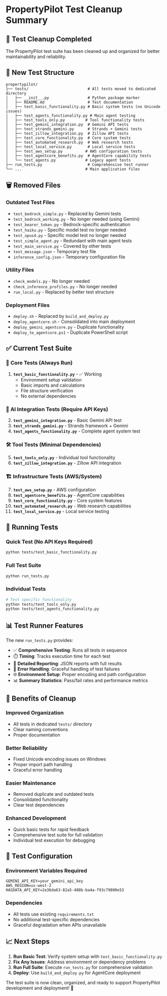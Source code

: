 # PropertyPilot Test Cleanup Summary

## 🧹 Test Cleanup Completed

The PropertyPilot test suite has been cleaned up and organized for better maintainability and reliability.

## 📁 New Test Structure

```
propertypilot/
├── tests/                          # All tests moved to dedicated directory
│   ├── __init__.py                 # Python package marker
│   ├── README.md                   # Test documentation
│   ├── test_basic_functionality.py # Basic system tests (no Unicode issues)
│   ├── test_agents_functionality.py # Main agent testing
│   ├── test_tools_only.py         # Tool functionality tests
│   ├── test_gemini_integration.py  # Gemini API tests
│   ├── test_strands_gemini.py      # Strands + Gemini tests
│   ├── test_zillow_integration.py  # Zillow API tests
│   ├── test_core_functionality.py  # Core system tests
│   ├── test_automated_research.py  # Web research tests
│   ├── test_local_service.py       # Local service tests
│   ├── test_aws_setup.py          # AWS configuration tests
│   ├── test_agentcore_benefits.py  # AgentCore capability tests
│   └── test_agents.py             # Legacy agent tests
├── run_tests.py                    # Comprehensive test runner
└── ...                            # Main application files
```

## 🗑️ Removed Files

### Outdated Test Files
- `test_bedrock_simple.py` - Replaced by Gemini tests
- `test_bedrock_working.py` - No longer needed (using Gemini)
- `test_bearer_token.py` - Bedrock-specific authentication
- `test_haiku.py` - Specific model test no longer needed
- `test_opus4.py` - Specific model test no longer needed
- `test_simple_agent.py` - Redundant with main agent tests
- `test_main_service.py` - Covered by other tests
- `test_message.json` - Temporary test file
- `inference_config.json` - Temporary configuration file

### Utility Files
- `check_models.py` - No longer needed
- `check_inference_profiles.py` - No longer needed
- `run_local.py` - Replaced by better test structure

### Deployment Files
- `deploy.sh` - Replaced by `build_and_deploy.py`
- `deploy_agentcore.sh` - Consolidated into main deployment
- `deploy_gemini_agentcore.py` - Duplicate functionality
- `deploy_to_agentcore.ps1` - Duplicate PowerShell script

## ✅ Current Test Suite

### 🧪 **Core Tests** (Always Run)
1. **`test_basic_functionality.py`** - ✅ Working
   - Environment setup validation
   - Basic imports and calculations
   - File structure verification
   - No external dependencies

### 🤖 **AI Integration Tests** (Require API Keys)
2. **`test_gemini_integration.py`** - Basic Gemini API test
3. **`test_strands_gemini.py`** - Strands framework + Gemini
4. **`test_agents_functionality.py`** - Complete agent system test

### 🛠️ **Tool Tests** (Minimal Dependencies)
5. **`test_tools_only.py`** - Individual tool functionality
6. **`test_zillow_integration.py`** - Zillow API integration

### 🏗️ **Infrastructure Tests** (AWS/System)
7. **`test_aws_setup.py`** - AWS configuration
8. **`test_agentcore_benefits.py`** - AgentCore capabilities
9. **`test_core_functionality.py`** - Core system features
10. **`test_automated_research.py`** - Web research capabilities
11. **`test_local_service.py`** - Local service testing

## 🚀 Running Tests

### Quick Test (No API Keys Required)
```bash
python tests/test_basic_functionality.py
```

### Full Test Suite
```bash
python run_tests.py
```

### Individual Tests
```bash
# Test specific functionality
python tests/test_tools_only.py
python tests/test_agents_functionality.py
```

## 📊 Test Runner Features

The new `run_tests.py` provides:
- ✅ **Comprehensive Testing**: Runs all tests in sequence
- ⏱️ **Timing**: Tracks execution time for each test
- 📄 **Detailed Reporting**: JSON reports with full results
- 🔧 **Error Handling**: Graceful handling of test failures
- 🌐 **Environment Setup**: Proper encoding and path configuration
- 📊 **Summary Statistics**: Pass/fail rates and performance metrics

## 🎯 Benefits of Cleanup

### **Improved Organization**
- All tests in dedicated `tests/` directory
- Clear naming conventions
- Proper documentation

### **Better Reliability**
- Fixed Unicode encoding issues on Windows
- Proper import path handling
- Graceful error handling

### **Easier Maintenance**
- Removed duplicate and outdated tests
- Consolidated functionality
- Clear test dependencies

### **Enhanced Development**
- Quick basic tests for rapid feedback
- Comprehensive test suite for full validation
- Individual test execution for debugging

## 🔧 Test Configuration

### **Environment Variables Required**
```env
GEMINI_API_KEY=your_gemini_api_key
AWS_REGION=us-west-2
HASDATA_API_KEY=2e36da63-82a5-488b-ba4a-f93c79800e53
```

### **Dependencies**
- All tests use existing `requirements.txt`
- No additional test-specific dependencies
- Graceful degradation when APIs unavailable

## 📈 Next Steps

1. **Run Basic Test**: Verify system setup with `test_basic_functionality.py`
2. **Fix Any Issues**: Address environment or dependency problems
3. **Run Full Suite**: Execute `run_tests.py` for comprehensive validation
4. **Deploy**: Use `build_and_deploy.py` for AgentCore deployment

The test suite is now clean, organized, and ready to support PropertyPilot development and deployment! 🎉